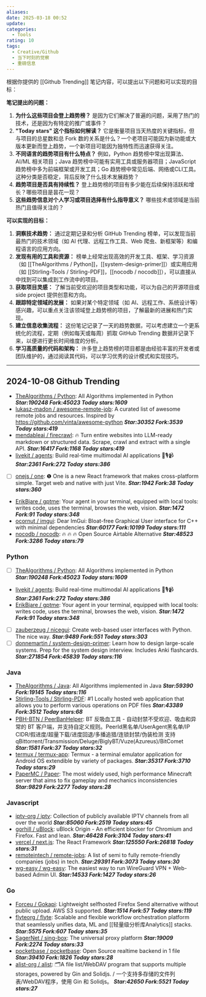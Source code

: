 ```yaml
---
aliases: 
date: 2025-03-18 00:52
update: 
categories:
  - Tools
rating: 10
tags:
  - Creative/Github
  - 当下时刻的觉察
  - 重磅信息
---
```

根据你提供的 [[Github Trending]] 笔记内容，可以提出以下问题和可以实现的目标：

**笔记提出的问题：**

1.  **为什么这些项目会登上趋势榜？** 是因为它们解决了普遍的问题，采用了热门的技术，还是因为有特定的推广或事件？
2.  **"Today stars" 这个指标如何解读？** 它是衡量项目当天热度的关键指标，但与项目的总星数和总 Fork 数的关系是什么？一个老项目可能因为新功能或大版本更新而登上趋势，一个新项目可能因为独特性而迅速获得关注。
3.  **不同语言的趋势项目有什么特点？** 例如，Python 趋势榜中常出现算法、AI/ML 相关项目；Java 趋势榜中可能有实用工具或服务器项目；JavaScript 趋势榜中多为前端框架或开发工具；Go 趋势榜中常见后端、网络或CLI工具。这种分类是否稳定，背后反映了什么技术发展趋势？
4.  **趋势项目是否具有持续性？** 登上趋势榜的项目有多少能在后续保持活跃和增长？哪些项目是昙花一现？
5.  **这些趋势信息对个人学习或项目选择有什么指导意义？** 哪些技术或领域是当前热门且值得关注的？

**可以实现的目标：**

1.  **洞察技术趋势：** 通过定期记录和分析 GitHub Trending 榜单，可以发现当前最热门的技术领域（如 AI 代理、远程工作工具、Web 爬虫、新框架等）和编程语言的应用方向。
2.  **发现有用的工具和资源：** 榜单上经常出现高效的开发工具、框架、学习资源（如 [[TheAlgorithms / Python]]，[[system-design-primer]]）或实用应用（如 [[Stirling-Tools / Stirling-PDF]]，[[nocodb / nocodb]]），可以直接从中找到可以集成到工作流中的项目。
3.  **获取项目灵感：** 了解当前受欢迎的项目类型和功能，可以为自己的开源项目或 side project 提供创意和方向。
4.  **跟踪特定领域的发展：** 如果对某个特定领域（如 AI、远程工作、系统设计等）感兴趣，可以重点关注该领域登上趋势榜的项目，了解最新的进展和热门实现。
5.  **建立信息收集流程：** 这份笔记记录了一天的趋势数据，可以考虑建立一个更系统化的流程，定期（例如每天或每周）抓取 GitHub Trending 数据并记录下来，以便进行更长时间维度的分析。
6.  **学习高质量的代码和架构：** 许多登上趋势榜的项目都是由经验丰富的开发者或团队维护的，通过阅读其代码，可以学习优秀的设计模式和实现技巧。
---
## 2024-10-08 Github Trending
- [TheAlgorithms / Python](https://github.com/TheAlgorithms/Python): All Algorithms implemented in Python ***Star:190248 Fork:45023 Today stars:1609***
- [lukasz-madon / awesome-remote-job](https://github.com/lukasz-madon/awesome-remote-job): A curated list of awesome remote jobs and resources. Inspired by <https://github.com/vinta/awesome-python> ***Star:30352 Fork:3539 Today stars:419***
- [mendableai / firecrawl](https://github.com/mendableai/firecrawl): 🔥 Turn entire websites into LLM-ready markdown or structured data. Scrape, crawl and extract with a single API. ***Star:16417 Fork:1168 Today stars:419***
- [livekit / agents](https://github.com/livekit/agents): Build real-time multimodal AI applications 🤖🎙️📹 ***Star:2361 Fork:272 Today stars:386***
- [ ] [onejs / one](https://github.com/onejs/one): ❶ One is a new React framework that makes cross-platform simple. Target web and native with just Vite. ***Star:1942 Fork:38 Today stars:360***
- [ErikBjare / gptme](https://github.com/ErikBjare/gptme): Your agent in your terminal, equipped with local tools: writes code, uses the terminal, browses the web, vision. ***Star:1472 Fork:91 Today stars:348***
- [ocornut / imgui](https://github.com/ocornut/imgui): Dear ImGui: Bloat-free Graphical User interface for C++ with minimal dependencies ***Star:60177 Fork:10199 Today stars:111***
- [nocodb / nocodb](https://github.com/nocodb/nocodb): 🔥 🔥 🔥 Open Source Airtable Alternative ***Star:48523 Fork:3286 Today stars:79***
### Python
- [ ] [TheAlgorithms / Python](https://github.com/TheAlgorithms/Python): All Algorithms implemented in Python ***Star:190248 Fork:45023 Today stars:1609***
- [livekit / agents](https://github.com/livekit/agents): Build real-time multimodal AI applications 🤖🎙️📹 ***Star:2361 Fork:272 Today stars:386***
- [ErikBjare / gptme](https://github.com/ErikBjare/gptme): Your agent in your terminal, equipped with local tools: writes code, uses the terminal, browses the web, vision. ***Star:1472 Fork:91 Today stars:348***
- [ ] [zauberzeug / nicegui](https://github.com/zauberzeug/nicegui): Create web-based user interfaces with Python. The nice way. ***Star:9489 Fork:551 Today stars:303***
- [ ] [donnemartin / system-design-primer](https://github.com/donnemartin/system-design-primer): Learn how to design large-scale systems. Prep for the system design interview. Includes Anki flashcards. ***Star:271854 Fork:45839 Today stars:116***
### Java
- [TheAlgorithms / Java](https://github.com/TheAlgorithms/Java): All Algorithms implemented in Java ***Star:59390 Fork:19145 Today stars:116***
- [Stirling-Tools / Stirling-PDF](https://github.com/Stirling-Tools/Stirling-PDF): #1 Locally hosted web application that allows you to perform various operations on PDF files ***Star:43389 Fork:3512 Today stars:68***
- [PBH-BTN / PeerBanHelper](https://github.com/PBH-BTN/PeerBanHelper): BT 反吸血工具 - 自动封禁不受欢迎、吸血和异常的 BT 客户端，并支持自定义规则。PeerId黑名单/UserAgent黑名单/IP CIDR/假进度/超量下载/进度回退/多播追猎/连锁封禁/伪装检测 支持 qBittorrent/Transmission/Deluge/BiglyBT/Vuze(Azureus)/BitComet ***Star:1581 Fork:37 Today stars:32***
- [termux / termux-app](https://github.com/termux/termux-app): Termux - a terminal emulator application for Android OS extendible by variety of packages. ***Star:35317 Fork:3710 Today stars:29***
- [PaperMC / Paper](https://github.com/PaperMC/Paper): The most widely used, high performance Minecraft server that aims to fix gameplay and mechanics inconsistencies ***Star:9829 Fork:2277 Today stars:28***
### Javascript
- [iptv-org / iptv](https://github.com/iptv-org/iptv): Collection of publicly available IPTV channels from all over the world ***Star:85060 Fork:2519 Today stars:45***
- [gorhill / uBlock](https://github.com/gorhill/uBlock): uBlock Origin - An efficient blocker for Chromium and Firefox. Fast and lean. ***Star:46428 Fork:3104 Today stars:41***
- [vercel / next.js](https://github.com/vercel/next.js): The React Framework ***Star:125550 Fork:26818 Today stars:31***
- [remoteintech / remote-jobs](https://github.com/remoteintech/remote-jobs): A list of semi to fully remote-friendly companies (jobs) in tech. ***Star:29391 Fork:3073 Today stars:30***
- [wg-easy / wg-easy](https://github.com/wg-easy/wg-easy): The easiest way to run WireGuard VPN + Web-based Admin UI. ***Star:14533 Fork:1427 Today stars:26***
### Go
- [Forceu / Gokapi](https://github.com/Forceu/Gokapi): Lightweight selfhosted Firefox Send alternative without public upload. AWS S3 supported. ***Star:1514 Fork:57 Today stars:119***
- [flyteorg / flyte](https://github.com/flyteorg/flyte): Scalable and flexible workflow orchestration platform that seamlessly unifies data, ML and [[轻量级分析库Analytics]] stacks. ***Star:5575 Fork:607 Today stars:35***
- [SagerNet / sing-box](https://github.com/SagerNet/sing-box): The universal proxy platform ***Star:19009 Fork:2274 Today stars:33***
- [pocketbase / pocketbase](https://github.com/pocketbase/pocketbase): Open Source realtime backend in 1 file ***Star:39410 Fork:1826 Today stars:28***
- [alist-org / alist](https://github.com/alist-org/alist): 🗂️A file list/WebDAV program that supports multiple storages, powered by Gin and Solidjs. / 一个支持多存储的文件列表/WebDAV程序，使用 Gin 和 Solidjs。 ***Star:42650 Fork:5521 Today stars:27***
